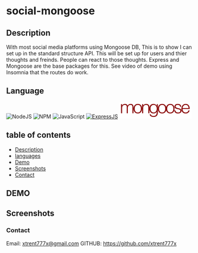# social-mongoose

## Description
With most social media platforms using Mongoose DB, This is to show I can set up in the standard structure API. This will be set up for users and thier thoughts and freinds. People can react to those thoughts. Express and Mongoose are the base packages for this. See video of demo using Insomnia that the routes do work. 

## Language
![NodeJS](https://img.shields.io/badge/node.js-%2343853D.svg?style=for-the-badge&logo=node.js&logoColor=white)
![NPM](https://img.shields.io/badge/NPM-%23000000.svg?style=for-the-badge&logo=npm&logoColor=white)
![JavaScript](https://img.shields.io/badge/javascript-%23323330.svg?style=for-the-badge&logo=javascript&logoColor=%23F7DF1E)
[![ExpressJS](https://github.com/MarioTerron/logo-images/blob/master/logos/expressjs.png)](http://expressjs.com///)
[![Monogoose](https://github.com/MarioTerron/logo-images/blob/master/logos/mongoose.png)](http://mongoosejs.com/)

## table of contents

* [Description](#description)
* [languages](#languages)              
* [Demo](#demo)
* [Screenshots](#screenshots)
* [Contact](#contact)

## DEMO

## Screenshots

### Contact
Email: xtrent777x@gmail.com
GITHUB: https://github.com/xtrent777x
